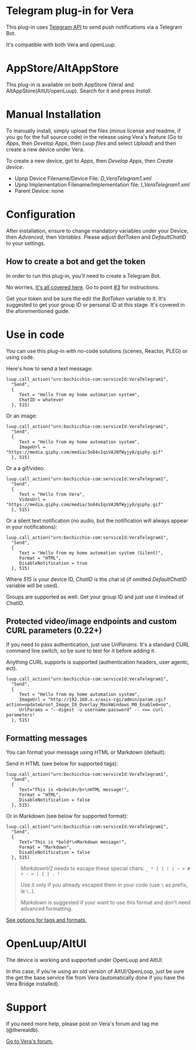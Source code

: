 # Telegram plug-in for Vera
This plug-in uses [Telegram API](https://core.telegram.org/bots/api) to send push notifications via a Telegram Bot.

It's compatible with both Vera and openLuup.

# AppStore/AltAppStore
This plug-in is available on both AppStore (Vera) and AltAppStore(AltUI/openLuup). Search for it and press *Install*.

# Manual Installation
To manually install, simply upload the files (minus license and readme, if you go for the full source code) in the release using Vera's feature (Go to *Apps*, then *Develop Apps*, then *Luup files* and select *Upload*) and then create a new device under Vera.

To create a new device, got to *Apps*, then *Develop Apps*, then *Create device*.

- Upnp Device Filename/Device File: *D_VeraTelegram1.xml*
- Upnp Implementation Filename/Implementation file: *I_VeraTelegram1.xml*
- Parent Device: none

# Configuration
After installation, ensure to change mandatory variables under your Device, then *Advanced*, then *Variables*.
Please adjust *BotToken* and *DefaultChatID* to your settings.

## How to create a bot and get the token
In order to run this plug-in, you'll need to create a Telegram Bot.

No worries, [it's all covered here](https://core.telegram.org/bots). Go to point [#3]([https://core.telegram.org/bots#3-how-do-i-create-a-bot) for instructions.

Get your token and be sure the edit the *BotToken* variable to it.
It's suggested to get your group ID or personal ID at this stage. It's covered in the aforementioned guide.

# Use in code
You can use this plug-in with no-code solutions (scenes, Reactor, PLEG) or using code.

Here's how to send a text message:

```
luup.call_action("urn:bochicchio-com:serviceId:VeraTelegram1", 
  "Send",
  {
     Text = "Hello from my home automation system", 
     ChatID = whatever
  }, 515)
```

Or an image:

```
luup.call_action("urn:bochicchio-com:serviceId:VeraTelegram1", 
  "Send",
  {
     Text = "Hello from my home automation system",
     ImageUrl = "https://media.giphy.com/media/3o84sIqsVAJNfWyjy8/giphy.gif"
  }, 515)
```


Or a a gif/video:

```
luup.call_action("urn:bochicchio-com:serviceId:VeraTelegram1", 
  "Send",
  {
     Text = "Hello from Vera", 
     VideoUrl = "https://media.giphy.com/media/3o84sIqsVAJNfWyjy8/giphy.gif"
  }, 515)
```

Or a silent text notification (no audio, but the notification will always appear in your notifications):

```
luup.call_action("urn:bochicchio-com:serviceId:VeraTelegram1", 
  "Send",
  {
     Text = "Hello from my home automation system (Silent)",
     Format = "HTML",
     DisableNotification = true
  }, 515)
```

Where *515* is your device ID, *ChatID* is the chat id (if omitted *DefaultChatID* variable will be used).

Groups are supported as well. Get your group ID and just use it instead of *ChatID*.

## Protected video/image endpoints and custom CURL parameters (0.22+)

If you need to pass authentication, just use *UrlParams*. It's a standard CURL command line switch, so be sure to test for it before adding it.

Anything CURL supports is supported (authentication headers, user agentc, ect).

```
luup.call_action("urn:bochicchio-com:serviceId:VeraTelegram1", 
  "Send",
  {
     Text = "Hello from my home automation system", 
     ImageUrl = "http://192.168.x.x/axis-cgi/admin/param.cgi?action=update&root_Image_I0_Overlay_MaskWindows_M0_Enabled=no",
     UrlParams = "--digest -u username:password" -- <== curl parameters!
  }, 515)
```


## Formatting messages

You can format your message using HTML or Markdown (default).

Send in HTML (see below for supported tags):

```
luup.call_action("urn:bochicchio-com:serviceId:VeraTelegram1", 
  "Send",
  {
     Text="This is <b>bold</b>\nHTML message!",
     Format = "HTML",
     DisableNotification = false
  }, 515)
```

Or in Markdown (see below for supported format):

```
luup.call_action("urn:bochicchio-com:serviceId:VeraTelegram1", 
  "Send",
  {
     Text="This is *bold*\nMarkdown message!",
     Format = "Markdown",
     DisableNotification = false
  }, 515)
```

> *MarkdownV2* needs to escape these special chars: `_ * [ ] ( ) ~ > # + - = | { } . !	`
>
> Use it only if you already escaped them in your code (use `\` as prefix, ie `\.`).
> 
> *Markdown* is suggested if your want to use this format and don't need advanced formatting.

[See options for tags and formats.](https://core.telegram.org/bots/api#formatting-options)

# OpenLuup/AltUI
The device is working and supported under OpenLuup and AltUI.

In this case, if you're using an old version of AltUI/OpenLoop, just be sure the get the base service file from Vera (automatically done if you have the Vera Bridge installed).

# Support
If you need more help, please post on Vera's forum and tag me (@therealdb).


[Go to Vera's forum.](https://community.getvera.com/t/telegram-plug-in-to-send-text-images-and-video-notifications/215219)